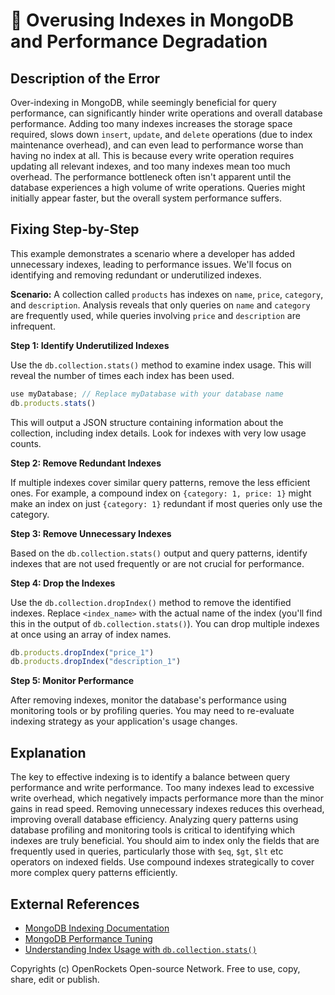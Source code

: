 # 🐞 Overusing Indexes in MongoDB and Performance Degradation


## Description of the Error

Over-indexing in MongoDB, while seemingly beneficial for query performance, can significantly hinder write operations and overall database performance.  Adding too many indexes increases the storage space required, slows down `insert`, `update`, and `delete` operations (due to index maintenance overhead), and can even lead to performance worse than having no index at all. This is because every write operation requires updating all relevant indexes, and too many indexes mean too much overhead.  The performance bottleneck often isn't apparent until the database experiences a high volume of write operations.  Queries might initially appear faster, but the overall system performance suffers.


## Fixing Step-by-Step

This example demonstrates a scenario where a developer has added unnecessary indexes, leading to performance issues.  We'll focus on identifying and removing redundant or underutilized indexes.

**Scenario:**  A collection called `products` has indexes on `name`, `price`, `category`, and `description`.  Analysis reveals that only queries on `name` and `category` are frequently used, while queries involving `price` and `description` are infrequent.

**Step 1: Identify Underutilized Indexes**

Use the `db.collection.stats()` method to examine index usage.  This will reveal the number of times each index has been used.

```javascript
use myDatabase; // Replace myDatabase with your database name
db.products.stats()
```

This will output a JSON structure containing information about the collection, including index details. Look for indexes with very low usage counts.

**Step 2: Remove Redundant Indexes**

If multiple indexes cover similar query patterns, remove the less efficient ones.  For example, a compound index on `{category: 1, price: 1}` might make an index on just `{category: 1}` redundant if most queries only use the category.

**Step 3: Remove Unnecessary Indexes**

Based on the `db.collection.stats()` output and query patterns, identify indexes that are not used frequently or are not crucial for performance.

**Step 4: Drop the Indexes**

Use the `db.collection.dropIndex()` method to remove the identified indexes.  Replace `<index_name>` with the actual name of the index (you'll find this in the output of `db.collection.stats()`).  You can drop multiple indexes at once using an array of index names.

```javascript
db.products.dropIndex("price_1")
db.products.dropIndex("description_1")
```

**Step 5: Monitor Performance**

After removing indexes, monitor the database's performance using monitoring tools or by profiling queries.  You may need to re-evaluate indexing strategy as your application's usage changes.


## Explanation

The key to effective indexing is to identify a balance between query performance and write performance. Too many indexes lead to excessive write overhead, which negatively impacts performance more than the minor gains in read speed. Removing unnecessary indexes reduces this overhead, improving overall database efficiency.  Analyzing query patterns using database profiling and monitoring tools is critical to identifying which indexes are truly beneficial.  You should aim to index only the fields that are frequently used in queries, particularly those with `$eq`, `$gt`, `$lt` etc operators on indexed fields.  Use compound indexes strategically to cover more complex query patterns efficiently.

## External References

* [MongoDB Indexing Documentation](https://www.mongodb.com/docs/manual/indexes/)
* [MongoDB Performance Tuning](https://www.mongodb.com/docs/manual/tutorial/optimize-for-performance/)
* [Understanding Index Usage with `db.collection.stats()`](https://docs.mongodb.com/manual/reference/method/db.collection.stats/)


Copyrights (c) OpenRockets Open-source Network. Free to use, copy, share, edit or publish.

